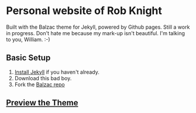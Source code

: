# Personal website of Rob Knight

Built with the Balzac theme for Jekyll, powered by Github pages. Still a work in progress. Don't hate me because my mark-up isn't beautiful. I'm talking to you, William. :-)

## Basic Setup

1. [Install Jekyll](http://jekyllrb.com) if you haven't already.
2. Download this bad boy.
3.  Fork the [Balzac repo](http://github.com/coletownsend/balzac-for-jekyll/)

## [Preview the Theme](http://jekyll.gtat.me)
